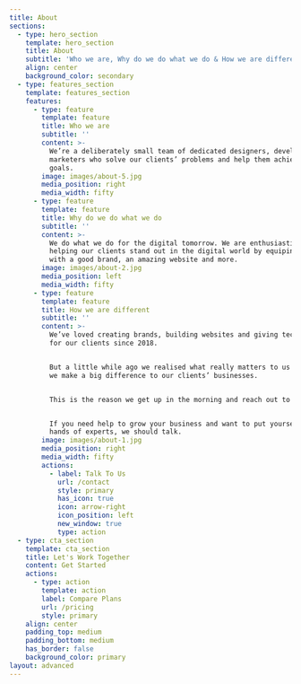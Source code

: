 ```yaml
---
title: About
sections:
  - type: hero_section
    template: hero_section
    title: About
    subtitle: 'Who we are, Why do we do what we do & How we are different'
    align: center
    background_color: secondary
  - type: features_section
    template: features_section
    features:
      - type: feature
        template: feature
        title: Who we are
        subtitle: ''
        content: >-
          We’re a deliberately small team of dedicated designers, developers and
          marketers who solve our clients’ problems and help them achieve their
          goals.
        image: images/about-5.jpg
        media_position: right
        media_width: fifty
      - type: feature
        template: feature
        title: Why do we do what we do
        subtitle: ''
        content: >-
          We do what we do for the digital tomorrow. We are enthusiastic about
          helping our clients stand out in the digital world by equiping them
          with a good brand, an amazing website and more.
        image: images/about-2.jpg
        media_position: left
        media_width: fifty
      - type: feature
        template: feature
        title: How we are different
        subtitle: ''
        content: >-
          We’ve loved creating brands, building websites and giving tech advice
          for our clients since 2018.


          But a little while ago we realised what really matters to us is when
          we make a big difference to our clients’ businesses.


          This is the reason we get up in the morning and reach out to you.


          If you need help to grow your business and want to put yourself in the
          hands of experts, we should talk.
        image: images/about-1.jpg
        media_position: right
        media_width: fifty
        actions:
          - label: Talk To Us
            url: /contact
            style: primary
            has_icon: true
            icon: arrow-right
            icon_position: left
            new_window: true
            type: action
  - type: cta_section
    template: cta_section
    title: Let's Work Together
    content: Get Started
    actions:
      - type: action
        template: action
        label: Compare Plans
        url: /pricing
        style: primary
    align: center
    padding_top: medium
    padding_bottom: medium
    has_border: false
    background_color: primary
layout: advanced
---
```

